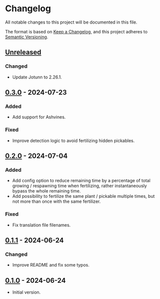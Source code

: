 # Changelog

All notable changes to this project will be documented in this file.

The format is based on [Keep a Changelog](https://keepachangelog.com/en/1.1.0/),
and this project adheres to [Semantic Versioning](https://semver.org/spec/v2.0.0.html).

## [Unreleased]

### Changed

- Update Jotunn to 2.26.1.

## [0.3.0] - 2024-07-23

### Added

- Add support for Ashvines.

### Fixed

- Improve detection logic to avoid fertilizing hidden pickables.

## [0.2.0] - 2024-07-04

### Added

- Add config option to reduce remaining time by a percentage of total growing / respawning time when fertilizing, rather instantaneously bypass the whole remaining time.
- Add possibility to fertilize the same plant / pickable multiple times, but not more than once with the same fertilizer.

### Fixed

- Fix translation file filenames.

## [0.1.1] - 2024-06-24

### Changed

- Improve README and fix some typos.

## [0.1.0] - 2024-06-24

- Initial version.

[unreleased]: https://github.com/nbusseneau/InstantFertilizer/compare/0.3.0...HEAD
[0.3.0]: https://github.com/nbusseneau/InstantFertilizer/compare/0.2.0...0.3.0
[0.2.0]: https://github.com/nbusseneau/InstantFertilizer/compare/0.1.1...0.2.0
[0.1.1]: https://github.com/nbusseneau/InstantFertilizer/compare/0.1.0...0.1.1
[0.1.0]: https://github.com/nbusseneau/InstantFertilizer/compare/633f841a6cf39f9b82f2a85adf58882f18d461ea...0.1.0
